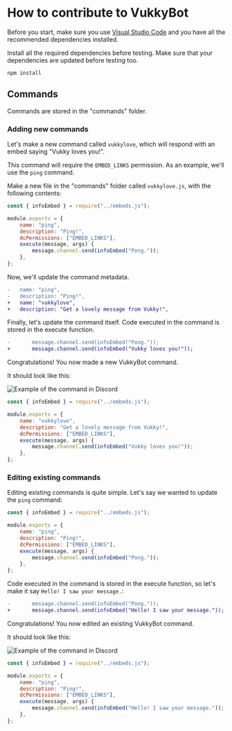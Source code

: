 # How to contribute to VukkyBot

Before you start, make sure you use [Visual Studio Code](https://code.visualstudio.com/) and you have all the recommended dependencies installed.

Install all the required dependencies before testing. Make sure that your dependencies are updated before testing too.
```
npm install
```

## Commands

Commands are stored in the "commands" folder.

### Adding new commands

Let's make a new command called `vukkylove`, which will respond with an embed saying "Vukky loves you!".

This command will require the `EMBED_LINKS` permission. As an example, we'll use the `ping` command.

Make a new file in the "commands" folder called `vukkylove.js`, with the following contents:
```js
const { infoEmbed } = require("../embeds.js");

module.exports = {
	name: "ping",
	description: "Ping!",
	dcPermissions: ["EMBED_LINKS"],
	execute(message, args) {
		message.channel.send(infoEmbed("Pong."));
	},
};
```

Now, we'll update the command metadata.
```diff
-	name: "ping",
-	description: "Ping!",
+	name: "vukkylove",
+	description: "Get a lovely message from Vukky!",
```

Finally, let's update the command itself. Code executed in the command is stored in the execute function.
```diff
- 		message.channel.send(infoEmbed("Pong."));
+		message.channel.send(infoEmbed("Vukky loves you!"));
```

Congratulations! You now made a new VukkyBot command.

It should look like this:

![Example of the command in Discord](https://i.imgur.com/YY90wa2.png)

```js
const { infoEmbed } = require("../embeds.js");

module.exports = {
	name: "vukkylove",
	description: "Get a lovely message from Vukky!",
	dcPermissions: ["EMBED_LINKS"],
	execute(message, args) {
		message.channel.send(infoEmbed("Vukky loves you!"));
	},
};
```

### Editing existing commands

Editing existing commands is quite simple. Let's say we wanted to update the `ping` command:

```js
const { infoEmbed } = require("../embeds.js");

module.exports = {
	name: "ping",
	description: "Ping!",
	dcPermissions: ["EMBED_LINKS"],
	execute(message, args) {
		message.channel.send(infoEmbed("Pong."));
	},
};
```

Code executed in the command is stored in the execute function, so let's make it say `Hello! I saw your message.`:

```diff
-		message.channel.send(infoEmbed("Pong."));
+		message.channel.send(infoEmbed("Hello! I saw your message."));
```

Congratulations! You now edited an existing VukkyBot command.

It should look like this:

![Example of the command in Discord](https://i.imgur.com/oMDmv9h.png)

```js
const { infoEmbed } = require("../embeds.js");

module.exports = {
	name: "ping",
	description: "Ping!",
	dcPermissions: ["EMBED_LINKS"],
	execute(message, args) {
		message.channel.send(infoEmbed("Hello! I saw your message."));
	},
};
```